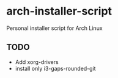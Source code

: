 # arch-installer-script
Personal installer script for Arch Linux


## TODO

- Add xorg-drivers
- install only i3-gaps-rounded-git

